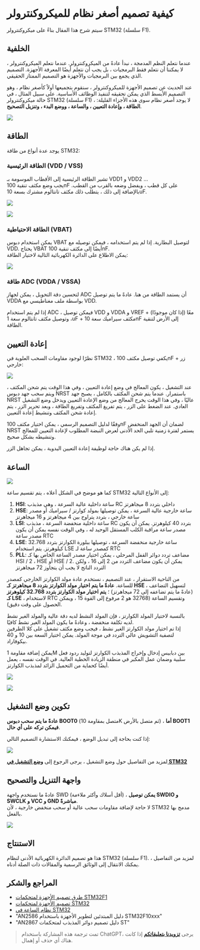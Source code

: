 # كيفية تصميم أصغر نظام للميكروكنترولر

سيتم شرح هذا المقال بناءً على ميكروكنترولر STM32 (سلسلة F1).

## الخلفية

عندما نتعلم النظم المدمجة ، نبدأ عادةً من الميكروكنترولر. عندما نتعلم الميكروكنترولر ، لا يمكننا أن نتعلم فقط البرمجيات ، بل يجب أن نتعلم أيضًا المعرفة الأجهزة. التصميم الذي يجمع بين البرمجيات والأجهزة هو التصميم الممتاز الحقيقي.

عند الحديث عن تصميم الأجهزة للميكروكنترولر ، سنقوم بتجميعها أولاً كأصغر نظام ، وهو التصميم الأبسط الذي يمكن تحقيقه لتنفيذ الوظائف الأساسية. على سبيل المثال ، في حالة ميكروكنترولر STM32 (سلسلة F1) ، لا يوجد أصغر نظام سوى هذه الأجزاء القليلة: **الطاقة ، وإعادة التعيين ، والساعة ، ووضع البدء ، وتنزيل التصحيح**.

![](https://img.wiki-power.com/d/wiki-media/img/20200605234144.jpg)

## الطاقة

يوجد عدة أنواع من طاقة STM32:

### الطاقة الرئيسية (VDD / VSS)

تشير الطاقة الرئيسية إلى الأقطاب الموسومة بـ VDD1 و VDD2 ...  
يجب وضع مكثف تنقية 100nF على كل قطب ، ويفضل وضعه بالقرب من القطب. بالإضافة إلى ذلك ، يتطلب ذلك مكثف تانتالوم مشترك بسعة 10uF.

![](https://img.wiki-power.com/d/wiki-media/img/20200605163136.png)

![](https://img.wiki-power.com/d/wiki-media/img/20200605163204.png)

### الطاقة الاحتياطية (VBAT)

يمكن استخدام دبوس VBAT لتوصيل البطارية. إذا لم يتم استخدامه ، فيمكن توصيله مع VDD. يحتاج VBAT أيضًا إلى مكثف تنقية 100nF.  
يمكن الاطلاع على الدائرة الكهربائية التالية لاختيار الطاقة:

![](https://img.wiki-power.com/d/wiki-media/img/20200605163337.jpg)

### طاقة ADC (VDDA / VSSA)

لتحسين دقة التحويل ، يمكن لجهاز ADC أن يستمد الطاقة من هنا. عادةً ما يتم توصيل VDDA بواسطة ملف مغناطيسي مع VDD.

إذا لم يتم استخدام ADC ، فيمكن توصيل VDD و VDDA و VREF + (إذا كان موجودًا) معًا ، وتوصيل مكثف تانتالوم سعة 1uF + مكثف سيراميك سعة 10nF إلى الأرض لتنقية الطاقة.

## إعادة التعيين

نظرًا لوجود مقاومات السحب العلوية في STM32 ، يكفي توصيل مكثف 100nF + زر خارجي:

![](https://img.wiki-power.com/d/wiki-media/img/20200605163429.png)

عند التشغيل ، يكون المعالج في وضع إعادة التعيين ، وفي هذا الوقت يتم شحن المكثف ، ويتم سحب جهد دبوس NRST باستمرار. عندما يتم شحن المكثف بالكامل ، يصبح جهد NRST عاليًا ، وفي هذا الوقت يخرج المعالج من وضع الإعادة التعيين ويدخل وضع التشغيل العادي. عند الضغط على الزر ، يتم تفريغ المكثف وتفريغ الطاقة ، وبعد تحرير الزر ، يتم إعادة شحن المكثف وتنشيط إعادة التعيين.

وفقًا لدليل التصميم الرسمي ، يمكن اختيار مكثف 100nF لضمان أن الجهد المنخفض NRST يستمر لفترة زمنية تلبي الحد الأدنى لعرض النبضة المطلوب لإعادة التعيين للمعالج وتنشيطه بشكل صحيح.

إذا لم يكن هناك حاجة لوظيفة إعادة التعيين اليدوية ، يمكن تجاهل الزر.

## الساعة

![](https://img.wiki-power.com/d/wiki-media/img/20200605155729.png)

كما هو موضح في الشكل أعلاه ، يتم تقسيم ساعة STM32 إلى الأنواع التالية:

1. **HSI**: ساعة داخلية عالية السرعة ، وهي مذبذب RC داخلي بتردد 8 ميجاهرتز
2. **HSE**: ساعة خارجية عالية السرعة ، يمكن توصيلها بمولد كوارتز / سيراميك أو مصدر ساعة خارجي ، بتردد يتراوح بين 4 ميجاهرتز و 16 ميجاهرتز
3. **LSI**: ساعة داخلية منخفضة السرعة ، مذبذب RC بتردد 40 كيلوهرتز. يمكن أن يكون مصدر ساعة مراقبة الكلب المستقل الوحيد له ، وفي الوقت نفسه يمكن أن يكون مصدر ساعة RTC
4. **LSE**: ساعة خارجية منخفضة السرعة ، توصيلها ببلورة الكوارتز بتردد 32.768 كيلوهرتز. يتم استخدام LSE كمصدر ساعة لـ RTC
5. **PLL**: مضاعف تردد دوائر القفل المرحلي ، يمكن اختيار مصدر الساعة الخاص بها كـ HSI / 2 ، HSE أو HSE / 2. يمكن أن يكون مضاعف التردد من 2 إلى 16 ، ولكن التردد الناتج لا يجب أن يتجاوز 72 ميجاهرتز

من الناحية الاستقرار ، عند التصميم ، نستخدم عادة مولد الكوارتز الخارجي كمصدر للساعة. **عادةً ما يتم اختيار مولد الكوارتز بتردد 8 ميجاهرتز كـ HSE** ، لتسهيل التضاعف (عادةً ما يتم تضاعفه إلى 72 ميجاهرتز) ؛ **يتم اختيار مولد الكوارتز بتردد 32.768 كيلوهرتز كـ LSE** ، لاستخدام RTC وتقسيم الساعة (32768 هو 2 مرفوع إلى القوة 15 ، ويمكن الحصول على وقت دقيق).

بالنسبة لاختيار المولد الكوارتز ، فإن المولد النشط لديه دقة عالية والمولد الغير نشط لديه تكلفة منخفضة ، وعادةً ما يكون المولد الغير نشط كافيًا.  
إذا تم اختيار مولد الكوارتز الغير نشط ، فيجب وضع مكثف تشغيل على كلا الطرفين لتصفية التشويش عالي التردد في موجة المولد. يمكن اختيار السعة بين 10 و 40 بيكوفاراد.

يمكن إضافة مقاومة 1M بين دبابيس إدخال وإخراج المذبذب الكوارتز لتوليد ردود فعل سلبية وضمان عمل المكبر في منطقة الزيادة الخطية العالية. في الوقت نفسه ، يعمل أيضًا كحماية من التحميل الزائد لمذبذب الكوارتز.

![](https://img.wiki-power.com/d/wiki-media/img/20200605171011.png)

![](https://img.wiki-power.com/d/wiki-media/img/20200612130149.jpg)

## تكوين وضع التشغيل

**عادةً ما يتم سحب دبوس BOOT0** (متصل بمقاومة 10K ثم متصل بالأرض) ، **أما BOOT1 فيمكن تركه على أي حال**.

إذا كنت بحاجة إلى تبديل الوضع ، فيمكنك الاستشارة التصميم التالي:

![](https://img.wiki-power.com/d/wiki-media/img/20200605163537.png)

لمزيد من التفاصيل حول وضع التشغيل ، يرجى الرجوع إلى [**وضع التشغيل في STM32**](https://wiki-power.com/STM32的启动模式)

## واجهة التنزيل والتصحيح

عادةً ما نستخدم واجهة SWD (أقل أسلاك وأكثر ملاءمة) ، **يمكن توصيل SWDIO و SWCLK و VCC و GND مباشرةً**.  
لا حاجة لإضافة مقاومات سحب عالية أو سحب منخفض خارجية ، لأن STM32 مدمج بها بالفعل.

![](https://img.wiki-power.com/d/wiki-media/img/20200605170741.png)

## الاستنتاج

هذا هو تصميم الدائرة الكهربائية الأدنى لنظام STM32 (سلسلة F1). لمزيد من التفاصيل ، يمكنك الانتقال إلى الوثائق الرسمية والمقالات ذات الصلة أدناه.

## المراجع والشكر

- [طرق تصميم الأجهزة لمتحكمات STM32F1](https://blog.csdn.net/Creative_Team/article/details/80006705?utm_medium=distribute.pc_relevant.none-task-blog-BlogCommendFromMachineLearnPai2-7&depth_1-utm_source=distribute.pc_relevant.none-task-blog-BlogCommendFromMachineLearnPai2-7)
- [تصميم الأجهزة لمتحكمات STM32](https://cedar-renjun.github.io/2015/12/12/STM32-Hardware-Design/)
- [نظام الساعة في STM32](http://blog.chinaunix.net/uid-24219701-id-4081961.html)
- "AN2586 دليل المبتدئين لتطوير الأجهزة باستخدام STM32F10xxx"
- "AN2867 دليل تصميم دوائر المذبذب لمتحكمات ST"

> تمت ترجمة هذه المشاركة باستخدام ChatGPT، يرجى [**تزويدنا بتعليقاتكم**](https://github.com/linyuxuanlin/Wiki_MkDocs/issues/new) إذا كانت هناك أي حذف أو إهمال.